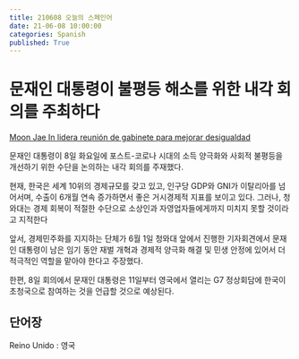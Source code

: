 ```yaml
---
title: 210608 오늘의 스페인어
date: 21-06-08 10:00:00
categories: Spanish
published: True
---
```


# 문재인 대통령이 불평등 해소를 위한 내각 회의를 주최하다

[Moon Jae In lidera reunión de gabinete para mejorar desigualdad](http://world.kbs.co.kr/service/news_view.htm?lang=s&Seq_Code=76096)

문재인 대통령이 8일 화요일에 포스트-코로나 시대의 소득 양극화와 사회적 불평등을 개선하기 위한 수단을 논의하는 내각 회의를 주재했다.

현재, 한국은 세계 10위의 경제규모를 갖고 있고, 인구당 GDP와 GNI가 이탈리아를 넘어서며, 수출이 6개월 연속 증가하면서 좋은 거시경제적 지표를 보이고 있다. 그러나, 청와대는 경제 회복이 적절한 수단으로 소상인과 자영업자들에게까지 미치지 못할 것이라고 지적한다

앞서, 경제민주화를 지지하는 단체가 6월 1일 청와대 앞에서 진행한 기자회견에서 문재인 대통령이 남은 임기 동안 재벌 개혁과 경제적 양극화 해결 및 민생 안정에 있어서 더 적극적인 역할을 맡아야 한다고 주장했다.

한편, 8일 회의에서 문재인 대통령은 11일부터 영국에서 열리는 G7 정상회담에 한국이 초청국으로 참여하는 것을 언급할 것으로 예상된다.

## 단어장

Reino Unido : 영국
